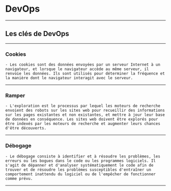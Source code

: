 # **DevOps**
---

## **Les clés de DevOps**
---

### **Cookies**
    - Les cookies sont des données envoyées par un serveur Internet à un navigateur, et lorsque le navigateur accède au même serveur, il renvoie les données. Ils sont utilisés pour déterminer la fréquence et la manière dont le navigateur interagit avec le serveur.
---

### **Ramper**
    - L'exploration est le processus par lequel les moteurs de recherche envoient des robots sur les sites web pour recueillir des informations sur les pages existantes et non existantes, et mettre à jour leur base de données en conséquence. Les sites web doivent être explorés pour être indexés par les moteurs de recherche et augmenter leurs chances d'être découverts.
---

### **Débogage**
    - Le débogage consiste à identifier et à résoudre les problèmes, les erreurs ou les bogues dans le code ou les programmes logiciels. Il s'agit de dépanner et d'analyser systématiquement le code afin de trouver et de résoudre les problèmes susceptibles d'entraîner un comportement inattendu du logiciel ou de l'empêcher de fonctionner comme prévu.
---